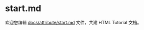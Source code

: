 start.md
===

欢迎您编辑 <a target="__blank" href="https://github.com/jaywcjlove/html-tutorial/blob/main/docs/attribute/start.md">docs/attribute/start.md</a> 文件，共建 HTML Tutorial 文档。